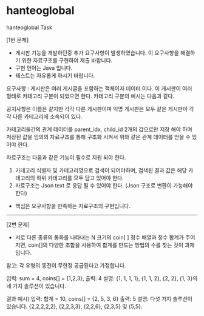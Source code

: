 # hanteoglobal
hanteoglobal Task

[1번 문제]
* 게시판 기능을 개발하던중 추가 요구사항이 발생하였습니다. 이 요구사항을 해결하기 위한 자료구조를 구현하여 제출 바랍니다.
* 구현 언어는 Java 입니다.
* 테스트는 자유롭게 하시기 바랍니다.

요구사항 : 게시판은 여러 게시글을 포함하는 객체이자 데이터 이다. 이 게시판이 여러 형태로 카테고리 구분이 되었으면 한다.
카테고리 구분의 예시는 다음과 같다.

공지사항은 이름은 같지만 각각 다른 게시판이며
익명 게시판은 모두 같은 게시판이 각각 다른 카테고리에 소속되어 있다.

카테고리들간의 관계 데이터를 parent_idx, child_id 2개의 값으로만 저장 해야 하며 저장된 값을 임의의 자료구조를 통해 구조화 시켜서 위와 같은 관계 데이터를 얻을 수 있어야 한다.

자료구조는 다음과 같은 기능이 필수로 지원 되야 한다.

1. 카테고리 식별자 및 카테고리명으로 검색이 되어야하며, 검색된 결과 값은 해당 카테고리의 하위 카테고리를 모두 담고 있어야 한다.
2. 자료구조는 Json text 로 응답 될 수 있어야 한다. (Json 구조로 변환이 가능해야 한다)

* 핵심은 요구사항을 만족하는 자료구조의 구현입니다.
* * *
[2번 문제]
* 서로 다른 종류의 통화를 나타내는 N 크기의 coin[ ] 정수 배열과 정수 합계가 주어지면, coin[]의 다양한 조합을 사용하여 합계를 만드는 방법의 수를 찾는 것이 과제입니다.

참고: 각 유형의 동전이 무한정 공급된다고 가정합니다.

입력: sum = 4, coins[] = {1,2,3},
출력: 4
설명: {1, 1, 1, 1}, {1, 1, 2}, {2, 2}, {1, 3}의 네 가지 솔루션이 있습니다.

결과 예시)
입력: 합계 = 10, coins[] = {2, 5, 3, 6}
출력: 5
설명: 다섯 가지 솔루션이 있습니다.
{2,2,2,2,2}, {2,2,3,3}, {2,2,6}, {2,3,5} 및 {5,5}.
